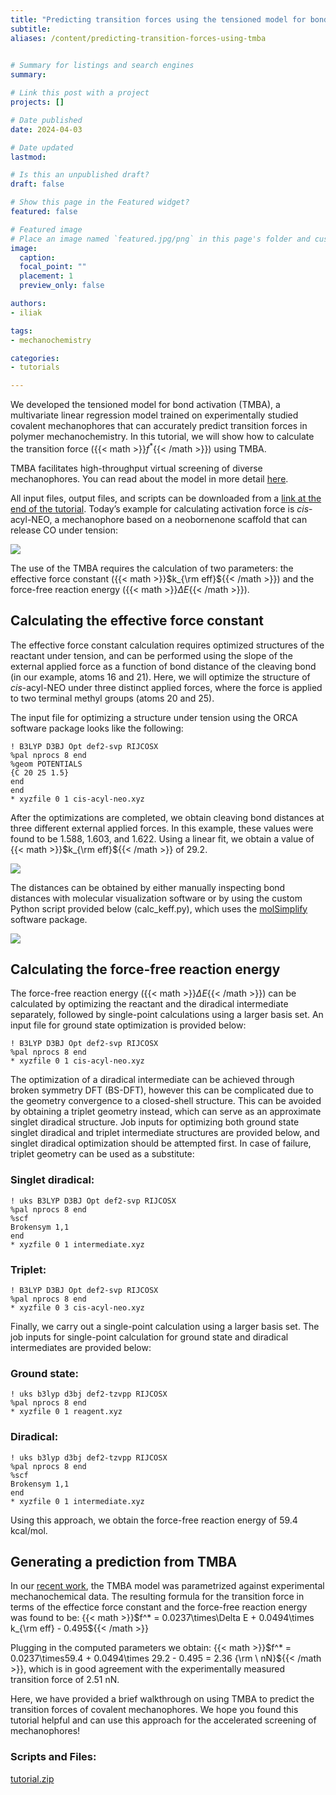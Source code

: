 ```yaml
---
title: "Predicting transition forces using the tensioned model for bond activation (TMBA)"
subtitle:
aliases: /content/predicting-transition-forces-using-tmba
 

# Summary for listings and search engines
summary: 

# Link this post with a project
projects: []

# Date published
date: 2024-04-03

# Date updated
lastmod: 

# Is this an unpublished draft?
draft: false

# Show this page in the Featured widget?
featured: false

# Featured image
# Place an image named `featured.jpg/png` in this page's folder and customize its options here.
image:
  caption: 
  focal_point: ""
  placement: 1
  preview_only: false

authors:
- iliak

tags:
- mechanochemistry

categories:
- tutorials

---
```

We developed the tensioned model for bond activation (TMBA), a multivariate linear regression model trained on experimentally studied covalent mechanophores that can accurately predict transition forces in polymer mechanochemistry. In this tutorial, we will show how to calculate the transition force ({{< math >}}$f^*${{< /math >}}) using TMBA.  

TMBA facilitates high-throughput virtual screening of diverse mechanophores. You can read about the model in more detail [here](/publication/sun-tension-submitted/).

All input files, output files, and scripts can be downloaded from a [link at the end of the tutorial](#scripts-and-files). Today’s example for calculating activation force is _cis_-acyl-NEO, a mechanophore based on a neobornenone scaffold that can release CO under tension:

![](image_0.png)

The use of the TMBA requires the calculation of two parameters: the effective force constant ({{< math >}}$k_{\rm eff}${{< /math >}}) and the force-free reaction energy ({{< math >}}$\Delta E${{< /math >}}). 

## Calculating the effective force constant

The effective force constant calculation requires optimized structures of the reactant under tension, and can be performed using the slope of the external applied force as a function of bond distance of the cleaving bond (in our example, atoms 16 and 21). Here, we will optimize the structure of _cis_-acyl-NEO under three distinct applied forces, where the force is applied to two terminal methyl groups (atoms 20 and 25). 

The input file for optimizing a structure under tension using the ORCA software package looks like the following:

```
! B3LYP D3BJ Opt def2-svp RIJCOSX
%pal nprocs 8 end
%geom POTENTIALS
{C 20 25 1.5}
end
end
* xyzfile 0 1 cis-acyl-neo.xyz
```
After the optimizations are completed, we obtain cleaving bond distances at three different external applied forces. In this example, these values were found to be 1.588, 1.603, and 1.622. Using a linear fit, we obtain a value of {{< math >}}$k_{\rm eff}${{< /math >}} of 29.2. 

![](image_1.png)

The distances can be obtained by either manually inspecting bond distances with molecular visualization software or by using the custom Python script provided below (calc_keff.py), which uses the [molSimplify](https://github.com/hjkgrp/molSimplify) software package.

![](image_2.png)

## Calculating the force-free reaction energy 

The force-free reaction energy ({{< math >}}$\Delta E${{< /math >}}) can be calculated by optimizing the reactant and the diradical intermediate separately, followed by single-point calculations using a larger basis set. An input file for ground state optimization is provided below:

```
! B3LYP D3BJ Opt def2-svp RIJCOSX
%pal nprocs 8 end
* xyzfile 0 1 cis-acyl-neo.xyz
```

The optimization of a diradical intermediate can be achieved through broken symmetry DFT (BS-DFT), however this can be complicated due to the geometry convergence to a closed-shell structure. This can be avoided by obtaining a triplet geometry instead, which can serve as an approximate singlet diradical structure. Job inputs for optimizing both ground state singlet diradical and triplet intermediate structures are provided below, and singlet diradical optimization should be attempted first. In case of failure, triplet geometry can be used as a substitute:

### Singlet diradical:

```
! uks B3LYP D3BJ Opt def2-svp RIJCOSX
%pal nprocs 8 end
%scf
Brokensym 1,1
end
* xyzfile 0 1 intermediate.xyz
```

### Triplet:
```
! B3LYP D3BJ Opt def2-svp RIJCOSX
%pal nprocs 8 end
* xyzfile 0 3 cis-acyl-neo.xyz
```

Finally, we carry out a single-point calculation using a larger basis set. The job inputs for single-point calculation for ground state and diradical intermediates are provided below:

### Ground state:
```
! uks b3lyp d3bj def2-tzvpp RIJCOSX
%pal nprocs 8 end
* xyzfile 0 1 reagent.xyz
```
### Diradical:
```
! uks b3lyp d3bj def2-tzvpp RIJCOSX
%pal nprocs 8 end
%scf
Brokensym 1,1
end
* xyzfile 0 1 intermediate.xyz
```
Using this approach, we obtain the force-free reaction energy of 59.4 kcal/mol. 

## Generating a prediction from TMBA

In our [recent work](/publication/sun-tension-submitted/), the TMBA model was parametrized against experimental mechanochemical data. The resulting formula for the transition force in terms of the effectice force constant and the force-free reaction energy was found to be: 
{{< math >}}$f^* = 0.0237\times\Delta E + 0.0494\times k_{\rm eff} - 0.495${{< /math >}}

 Plugging in the computed parameters we obtain:
 {{< math >}}$f^* = 0.0237\times59.4 + 0.0494\times 29.2 - 0.495 = 2.36 {\rm  \ nN}${{< /math >}}, which is in good agreement with the experimentally measured transition force of 2.51 nN. 

Here, we have provided a brief walkthrough on using TMBA to predict the transition forces of covalent mechanophores. We hope you found this tutorial helpful and can use this approach for the accelerated screening of mechanophores!

### Scripts and Files:

[tutorial.zip](tutorial.zip)


<!-- To start out, install molSimplify via Conda using our [instructions](https://github.com/hjkgrp/molSimplify#readme) on Github and activate the mols_test environment. Depending on which distribution of Anaconda you are using, you may have Jupyter notebooks already installed in your environment. If not, you may install Jupyter using the following command:



```
conda install -c conda-forge jupyterlab
```
Open a Jupyter notebook using the command:



```
jupyter notebook
```
and then create a new Python 3 file. Here, we will create a cell where in which a propane molecule is loaded into a mol3D object:



```
from molSimplify.Classes.mol3D import mol3D
propane_mol = mol3D()          # create a mol3D object
propane_mol.read_smiles('CCC') # read SMILES string into the mol3D object
print(propane_mol.writexyz('', writestring=True)) # Print the xyz file corresponding to propane
```
The result of these commands is shown below:


![](image_0.png)


Now that we have obtained the structure of the propane molecule, we would like to display it. To do so, we can use a function built into molSimplify that displays any array of mol3D objects, xyz strings, xyz filenames, or mol2 strings:



```
from molSimplify.Informatics.jupyter_vis import view_structures
view_structures([propane_mol])
```
The output of this command is shown below:  
 


![](image_1.png)


Using this workflow, we can use molSimplify to generate a series of molecules with various functionalizations. For example, suppose we want to create a series of propane molecules with increasing fluorination. First, we will create an array of SMILES strings that we'd like to visualize. Then, we create mol3D objects for each, and display the array:



```
from molSimplify.Classes.mol3D import mol3D
from molSimplify.Informatics.jupyter_vis import view_structures

smiles_strings = ['CCC', 'CCC(F)', 'CCC(F)(F)', 'CCC(F)(F)(F)', 'CC(F)C(F)(F)(F)', 'CC(F)(F)C(F)(F)(F)']
mol3Ds = []
for smiles_string in smiles_strings:
    mymol = mol3D()
    mymol.read_smiles(smiles_string)
    mol3Ds += [mymol]
view_structures(mol3Ds, w=300, h=300, columns=3)
```
The view_structures command allows us to adjust the width and height of the viewer windows and adjust the number of columns in the grid display. The result of this cell is shown below:


![](image_2.png)
 -->

